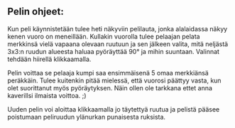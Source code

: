 ## Pelin ohjeet:
Kun peli käynnistetään tulee heti näkyviin pelilauta, jonka alalaidassa näkyy kenen vuoro on meneillään. Kullakin vuorolla tulee pelaajan pelata merkkinsä vielä vapaana olevaan ruutuun ja sen jälkeen valita, mitä neljästä 3x3:n ruudun alueesta haluaa pyöräyttää 90° ja mihin suuntaan. Valinnat tehdään hiirellä klikkaamalla.

Pelin voittaa se pelaaja kumpi saa ensimmäisenä 5 omaa merkkiänsä peräkkäin. Tulee kuitenkin pitää mielessä, että vuorosi päättyy vasta, kun olet suorittanut myös pyöräytyksen. Näin ollen ole tarkkana ettet anna kaverillsi ilmaista voittoa.  ;)

Uuden pelin voi aloittaa klikkaamalla jo täytettyä ruutua ja pelistä pääsee poistumaan peliruudun ylänurkan punaisesta ruksista.
